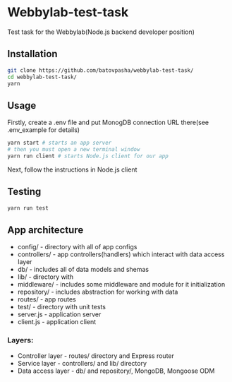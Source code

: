 # Webbylab-test-task
Test task for the Webbylab(Node.js backend developer position)

## Installation
```bash
git clone https://github.com/batovpasha/webbylab-test-task/
cd webbylab-test-task/
yarn
```

## Usage
Firstly, create a .env file and put MonogDB connection URL there(see .env_example for details)
```bash
yarn start # starts an app server
# then you must open a new terminal window
yarn run client # starts Node.js client for our app
```
Next, follow the instructions in Node.js client

## Testing
```bash
yarn run test
```

## App architecture
- config/ - directory with all of app configs
- controllers/ - app controllers(handlers) which interact with data access layer
- db/ - includes all of data models and shemas
- lib/ - directory with 
- middleware/ - includes some middleware and module for it initialization
- repository/ - includes abstraction for working with data
- routes/ - app routes
- test/ - directory with unit tests
- server.js - application server
- client.js - application client

### Layers: 
- Controller layer - routes/ directory and Express router
- Service layer - controllers/ and lib/ directory
- Data access layer - db/ and repository/, MongoDB, Mongoose ODM



